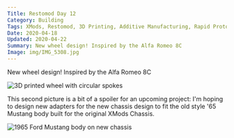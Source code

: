 ```yaml
---
Title: Restomod Day 12
Category: Building
Tags: XMods, Restomod, 3D Printing, Additive Manufacturing, Rapid Prototyping, Ford, Mustang
Date: 2020-04-18
Updated: 2020-04-22
Summary: New wheel design! Inspired by the Alfa Romeo 8C
Image: img/IMG_5308.jpg
---
```


New wheel design! Inspired by the Alfa Romeo 8C

![3D printed wheel with circular spokes]({attach}/img/IMG_5308.jpg)

This second picture is a bit of a spoiler for an upcoming project: I'm hoping to
design new adapters for the new chassis design to fit the old style '65 Mustang
body built for the original XMods Chassis.

![1965 Ford Mustang body on new chassis]({attach}/img/IMG_5309.jpg)


